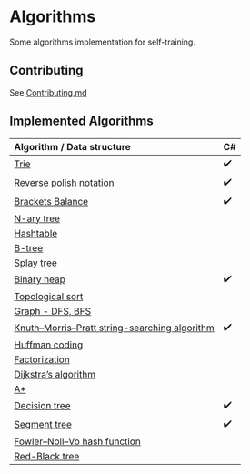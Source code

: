 # Algorithms
Some algorithms implementation for self-training.


## Contributing
See [Contributing.md](https://github.com/Sharpach/Algorithms/blob/master/CONTRIBUTING.md)

## Implemented Algorithms

| Algorithm / Data structure                                                                        | C#                 |
|:------------------------------------------------------------------------------------------------- | ------------------ |
| [Trie](https://github.com/Sharpach/Algorithms/issues/5)                                           | :heavy_check_mark: | 
| [Reverse polish notation](https://github.com/Sharpach/Algorithms/issues/4)                        | :heavy_check_mark: | 
| [Brackets Balance](https://www.hackerrank.com/challenges/balanced-brackets/problem)               | :heavy_check_mark: |
| [N-ary tree](https://github.com/Sharpach/Algorithms/issues/36)                                    | 
| [Hashtable](https://github.com/Sharpach/Algorithms/issues/32)                                     | 
| [B-tree](https://github.com/Sharpach/Algorithms/issues/34)                                        | 
| [Splay tree](https://github.com/Sharpach/Algorithms/issues/40)                                    | 
| [Binary heap](https://github.com/Sharpach/Algorithms/issues/7)                                    | :heavy_check_mark: |
| [Topological sort](https://github.com/Sharpach/Algorithms/issues/2)                               | 
| [Graph - DFS, BFS](https://github.com/Sharpach/Algorithms/issues/10)                              | 
| [Knuth–Morris–Pratt string-searching algorithm](https://github.com/Sharpach/Algorithms/issues/9)  | :heavy_check_mark:
| [Huffman coding](https://github.com/Sharpach/Algorithms/issues/1)                                 | 
| [Factorization](https://github.com/Sharpach/Algorithms/issues/41)                                 |
| [Dijkstra’s algorithm](https://github.com/Sharpach/Algorithms/issues/22)                          | 
| [A*](https://github.com/Sharpach/Algorithms/issues/35)                                            | 
| [Decision tree](https://github.com/Sharpach/Algorithms/issues/6)                                  | :heavy_check_mark: |
| [Segment tree](https://github.com/Sharpach/Algorithms/issues/23)                                  | :heavy_check_mark: |
| [Fowler–Noll–Vo hash function](https://github.com/Sharpach/Algorithms/issues/37)                  |
| [Red-Black tree](https://github.com/Sharpach/Algorithms/issues/33)                                |
